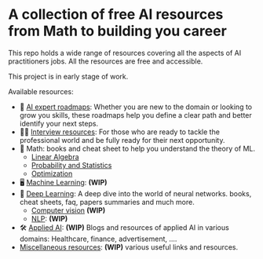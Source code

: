 # A collection of free AI resources from Math to building you career


This repo holds a wide range of resources covering all the aspects of AI practitioners jobs. All the resources are free and accessible. 

This project is in early stage of work.

Available resources:
* 🎯 [AI expert roadmaps](Resources/AI%20roadmap/Readme.md): Whether you are new to the domain or looking to grow you skills, these roadmaps help you define a clear path and better identify your next steps.
* 👩‍💼 [Interview resources](Resources/Interviews/Readme.md): For those who are ready to tackle the professional world  and be fully ready for their next opportunity. 
* 🧮 Math: books and cheat sheet to help you understand the theory of ML.
  * [Linear Algebra](Resources/Math/Linear-algebra/Readme.md)
  * [Probability and Statistics](Resources/Math/Probabilty%20and%20statistics/Readme.md)
  * [Optimization](Resources/Math/Optimization/Readme.md)
* 🖥️ [Machine Learning](Resources/Machine%20Learninig/Readme.md): **(WIP)**
* 🧠 [Deep Learning](Resources/Deep%20Learining/Readme.md): A deep dive into the world of neural networks. books, cheat sheets, faq, papers summaries and much more.
  * [Computer vision](Resources/Deep%20Learining/Computer%20vision/Readme.md) **(WIP)**
  * [NLP](Resources/Deep%20Learining/NLP/Readme.md): **(WIP)**
* 🛠️ [Applied AI](Resources/Applied%20AI/Readme.md): **(WIP)** Blogs and resources of applied AI in various domains: Healthcare, finance, advertisement, ....
* [Miscellaneous resources](Resources/Misc/Readme.md): **(WIP)** various useful links and resources.